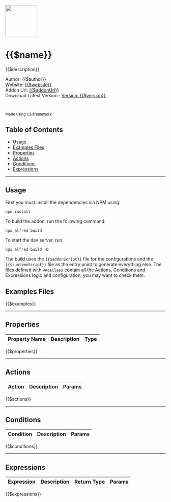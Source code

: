 <img src="{{$icon}}" width="100" /><br>

# {{$name}} 

{{$description}}

Author: {{$author}} <br>
Website: [{{$website}}]({{$website}}) <br>
Addon Url: [{{$addonUrl}}]({{$addonUrl}}) <br>
Download Latest Version : [Version: {{$version}}]({{$githubUrl}}/releases/latest) <br>

<br>

<sub>

Made using [c3-framework]({{$frameworkUrl}}) 

</sub>

## Table of Contents

- [Usage](#usage)
- [Examples Files](#examples-files)
- [Properties](#properties)
- [Actions](#actions)
- [Conditions](#conditions)
- [Expressions](#expressions)

---

## Usage

First you must install the dependencies via NPM using:

```
npm install
```

To build the addon, run the following command:

```
npx alfred build
```

To start the dev server, run:

```
npx alfred build -D
```

The build uses the `{{$addonScript}}` file for the configurations and the `{{$runtimeScript}}` file as the entry point to generate everything else.
The files defined with `@AceClass` contain all the Actions, Conditions and Expressions logic and configuration, you may want to check them. 

## Examples Files

{{$examples}}

---

## Properties

| Property Name | Description | Type |
| --- | --- | --- |
{{$properties}}

---

## Actions

| Action | Description | Params |
| --- | --- | --- |
{{$actions}}

---
## Conditions

| Condition | Description | Params |
| --- | --- | --- |
{{$conditions}}

---
## Expressions

| Expression | Description | Return Type | Params |
| --- | --- | --- | --- |
{{$expressions}}

